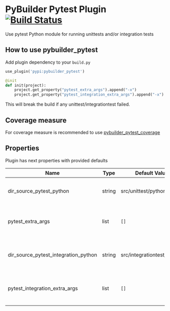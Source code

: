 PyBuilder Pytest Plugin [![Build Status](https://travis-ci.org/AlexeySanko/pybuilder_pytest.svg?branch=master)](https://travis-ci.org/AlexeySanko/pybuilder_pytest)
=======================

Use pytest Python module for running unittests and/or integration tests

How to use pybuilder_pytest
----------------------------------

Add plugin dependency to your `build.py`
```python
use_plugin('pypi:pybuilder_pytest')

@init
def init(project):
    project.get_property("pytest_extra_args").append("-x")
    project.get_property("pytest_integration_extra_args").append("-x")
```

This will break the build if any unittest/integrationtest failed.

Coverage measure
----------------------------------

For coverage measure is recommended to use [pybuilder_pytest_coverage](https://github.com/AlexeySanko/pybuilder_pytest_coverage)

Properties
----------

Plugin has next properties with provided defaults

| Name                                 | Type | Default Value              | Description |
|--------------------------------------| --- |----------------------------| --- |
| dir_source_pytest_python             | string | src/unittest/python        | Relative path to directory with unittest modules
| pytest_extra_args                    | list | `[]`                       | Extra arguments which will be passed to pytest |
| dir_source_pytest_integration_python | string | src/integrationtest/python | Relative path to directory with integrationtest modules
| pytest_integration_extra_args        | list | `[]`                       | Extra arguments which will be passed to pytest |
